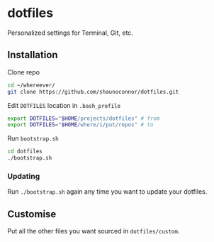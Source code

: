 # dotfiles

Personalized settings for Terminal, Git, etc.

## Installation

Clone repo

``` bash
cd ~/whereever/
git clone https://github.com/shaunoconnor/dotfiles.git
```

Edit `DOTFILES` location in `.bash_profile`

``` bash
export DOTFILES="$HOME/projects/dotfiles" # from
export DOTFILES="$HOME/where/i/put/repos" # to
```

Run `bootstrap.sh`

``` bash
cd dotfiles
./bootstrap.sh
```

### Updating

Run `./bootstrap.sh` again any time you want to update your dotfiles.

## Customise

Put all the other files you want sourced in `dotfiles/custom`.

